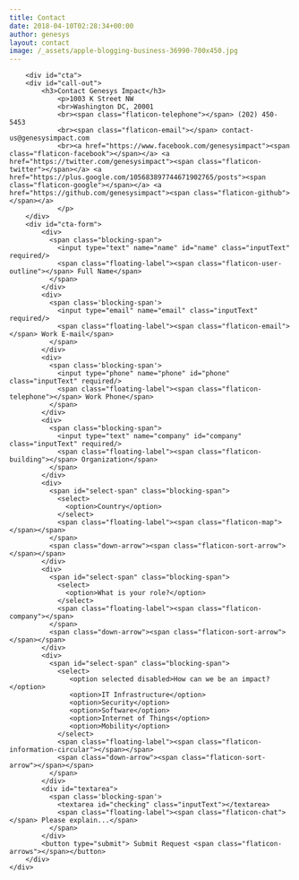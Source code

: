 ```yaml
---
title: Contact
date: 2018-04-10T02:28:34+00:00
author: genesys
layout: contact
image: /_assets/apple-blogging-business-36990-700x450.jpg
---
```


		<div id="cta">
        <div id="call-out">
            <h3>Contact Genesys Impact</h3>
                <p>1003 K Street NW
                <br>Washington DC, 20001
                <br><span class="flaticon-telephone"></span> (202) 450-5453
                <br><span class="flaticon-email"></span> contact-us@genesysimpact.com
                <br><a href="https://www.facebook.com/genesysimpact"><span class="flaticon-facebook"></span></a> <a href="https://twitter.com/genesysimpact"><span class="flaticon-twitter"></span></a> <a href="https://plus.google.com/105683897744671902765/posts"><span class="flaticon-google"></span></a> <a href="https://github.com/genesysimpact"><span class="flaticon-github"></span></a>
                </p>
        </div>
        <div id="cta-form">
            <div>
              <span class="blocking-span">
                <input type="text" name="name" id="name" class="inputText" required/>
                <span class="floating-label"><span class="flaticon-user-outline"></span> Full Name</span>
              </span>
            </div>
            <div>
              <span class='blocking-span'>
                <input type="email" name="email" class="inputText" required/>
                <span class="floating-label"><span class="flaticon-email"></span> Work E-mail</span>
              </span>
            </div>
            <div>
              <span class='blocking-span'>
                <input type="phone" name="phone" id="phone" class="inputText" required/>
                <span class="floating-label"><span class="flaticon-telephone"></span> Work Phone</span>
              </span>
            </div>
            <div>
              <span class="blocking-span">
                <input type="text" name="company" id="company" class="inputText" required/>
                <span class="floating-label"><span class="flaticon-building"></span> Organization</span>
              </span>
            </div>
            <div>
              <span id="select-span" class="blocking-span">
                <select>
                  <option>Country</option>
                </select>
                <span class="floating-label"><span class="flaticon-map"></span></span>
              </span>
              <span class="down-arrow"><span class="flaticon-sort-arrow"></span></span>
            </div>
            <div>
              <span id="select-span" class="blocking-span">
                <select>
                  <option>What is your role?</option>
                </select>
                <span class="floating-label"><span class="flaticon-company"></span>
              </span>
              <span class="down-arrow"><span class="flaticon-sort-arrow"></span></span>
            </div>
            <div>
              <span id="select-span" class="blocking-span">
                <select>
                   <option selected disabled>How can we be an impact?</option>
                   <option>IT Infrastructure</option>
                   <option>Security</option>
                   <option>Software</option>
                   <option>Internet of Things</option>
                   <option>Mobility</option>
                </select>
                <span class="floating-label"><span class="flaticon-information-circular"></span></span>
                <span class="down-arrow"><span class="flaticon-sort-arrow"></span></span>
              </span>
            </div>
            <div id="textarea">
              <span class='blocking-span'>
                <textarea id="checking" class="inputText"></textarea>
                <span class="floating-label"><span class="flaticon-chat"></span> Please explain...</span>
              </span>
            </div>
            <button type="submit"> Submit Request <span class="flaticon-arrows"></span></button>
        </div>
    </div>
